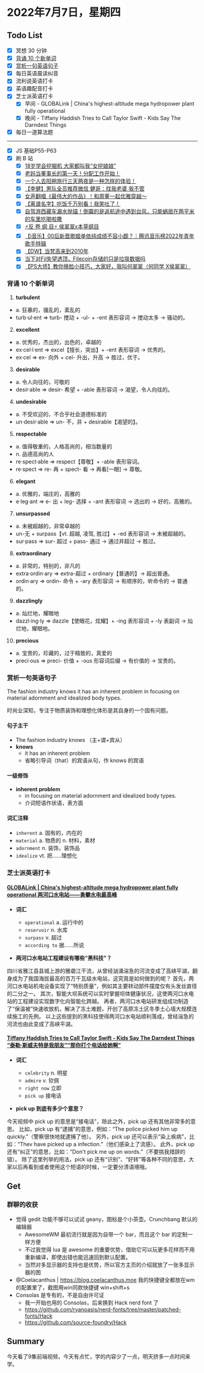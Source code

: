 # 2022年7月7日，星期四

## Todo List

- [x] 冥想 30 分钟
- [x] [背诵 10 个新单词](#背诵-10-个新单词)
- [x] [赏析一句英语句子](#赏析一句英语句子)
- [x] 每日英语晨读纠音
- [x] 流利说英语打卡
- [x] 英语趣配音打卡
- [x] 芝士派英语打卡
  - [x] 早间 - GLOBALink | China's highest-altitude mega hydropower plant fully operational
  - [x] 晚间 - Tiffany Haddish Tries to Call Taylor Swift - Kids Say The Darndest Things
- [x] 每日一道算法题
--------
- [x] JS 基础P55-P63
- [x] 刷 B 站
  - [x] [18岁学会挖掘机 大家都叫我“女挖娘娘”](https://b23.tv/QHfSixC)
  - [x] [老妈当董事长的第一天！分配工作开始！](https://b23.tv/2vlFAOl)
  - [x] [一个人去阳朔旅行三天两夜是一种怎样的体验！](https://b23.tv/lSuwRY8)
  - [x] [【李健】男队全员推荐微信 健哥：找我老婆 我不管](https://b23.tv/1wZHYYm)
  - [x] [女声翻唱《最伟大的作品》！和周董一起优雅穿越～](https://b23.tv/dvdVwLX)
  - [x] [【离谱名字】吃饭千万别看！我笑吐了！](https://b23.tv/353bIqj)
  - [x] [自驾游西藏车漏水抛锚！倒霉的是返航途中遇到台风，只能蜗居在两平米的车里吃喝啦撒](https://b23.tv/LmXHKxe)
  - [x] [⚡反 卷 纲 目⚡  侯翠翠x本草纲目](https://b23.tv/bj4iIEP)
  - [x] [【i音乐】00后新晋歌姬单依纯成绩不容小觑？｜腾讯音乐榜2022年青年歌手特辑](https://b23.tv/UJ5e1Rx)
  - [x] [【DW】当梵高来到2010年](https://b23.tv/HTNUC2y)
  - [x] [当下对Fil失望透顶，Filecoin存储的只是垃圾数据吗](https://b23.tv/cwv0dbW)
  - [x] [【PS大师】教你换脸小技巧，大家好，我叫何翠翠（何同学 X侯翠翠）](https://b23.tv/eqLOpV3)

### 背诵 10 个新单词

1. **turbulent**
  - a. 狂暴的，骚乱的，紊乱的
  - turb·ul·ent => turb- 搅动 + -ul- + -ent 表形容词 → 搅动太多 → 骚动的。

2. **excellent**
  - a. 优秀的，杰出的，出色的，卓越的
  - ex·cel·l·ent => excel【擅长，突出】+ -ent 表形容词 → 优秀的。
  - ex·cel => ex- 向外 + cel- 升出，升高 → 胜过，优于。

3. **desirable**
  - a. 令人向往的，可敬的
  - desir·able => desir- 希望 + -able 表形容词 → 渴望，令人向往的。

4. **undesirable**
  - a. 不受欢迎的，不合乎社会道德标准的
  - un·desir·able => un- 不，非 + desirable【渴望的】。

5. **respectable**
  - a. 值得敬重的，人格高尚的，相当数量的
  - n. 品德高尚的人
  - re·spect·able => respect【尊敬】+ -able 表形容词。
  - re·spect => re- 再 + spect- 看 → 再看[一眼] → 尊敬。

6. **elegant**
  - a. 优雅的，端庄的，高雅的
  - e·leg·ant => e- 出 + leg- 选择 + -ant 表形容词 → 选出的 → 好的，高雅的。

7. **unsurpassed**
  - a. 未被超越的，非常卓越的
  - un-无 + surpass【vt. 超越, 凌驾, 胜过】+ -ed 表形容词 → 未被超越的。
  - sur·pass => sur- 超过 + pass- 通过 → 通过并超过 → 胜过。

8. **extraordinary**
  - a. 非常的，特别的，非凡的
  - extra·ordin·ary => extra-超过 + ordinary【普通的】→ 超出普通。
  - ordin·ary => ordin- 命令 + -ary 表形容词 → 有顺序的，听命令的 → 普通的。

9. **dazzlingly**
  - a. 灿烂地，耀眼地
  - dazzl·ing·ly => dazzle【使眼花，炫耀】+ -ing 表形容词 + -ly 表副词 → 灿烂地，耀眼地。

10. **precious**
  - a. 宝贵的，珍藏的，过于精致的，真爱的
  - preci·ous => preci- 价值 + -ous 形容词后缀 → 有价值的 → 宝贵的。

### 赏析一句英语句子

The fashion industry knows it has an inherent problem in focusing on material adornment and idealized body types.

时尚业深知，专注于物质装饰和理想化体形是其自身的一个固有问题。

#### 句子主干

- The fashion industry knows （主+谓+宾从）
- **knows**
  - it has an inherent problem
  - 省略引导词（that）的宾语从句，作 knows 的宾语

#### 一级修饰

- **inherent problem**
  - in focusing on material adornment and idealized body types.
  - 介词短语作状语，表方面

#### 词汇注释

- `inherent` a. 固有的，内在的
- `material` a. 物质的 n. 材料，素材
- `adornment` n. 装饰，装饰品
- `idealize` vt. 把……理想化

### 芝士派英语打卡

#### [GLOBALink | China's highest-altitude mega hydropower plant fully operational 两河口水电站——勇攀水电最高峰](https://reading.baicizhan.com/h5/listen-movie.html?id=783&wxapp=mint_danni_ear#/home)

- **词汇**

  - `operational` a. 运行中的
  - `reservoir` n. 水库
  - `surpass` v. 超过
  - `according to` 据……所说

- **两河口水电站工程建设有哪些“黑科技”？**

四川省雅江县县城上游的雅砻江干流，从曾经汹涌湍急的河流变成了高峡平湖，翻身成为了我国海拔最高的百万千瓦级水电站，这究竟是如何做到的呢？
首先，两河口水电站机电设备实现了“特别质量”，例如其主要转动部件摆度仅有头发丝直径的二分之一。
其次，智能大坝系统可以实时掌握坝体健康状况，这使两河口水电站的工程建设实现数字化向智能化跨越。
再者，两河口水电站研发组成功制造了“保温被”快速收放机，解决了冻土难题，开创了高原冻土区冬季土心墙大规模连续施工的先例。
以上这些提到的黑科技使得两河口水电站顺利落成，曾经湍急的河流也由此变成了高峡平湖。

#### [Tiffany Haddish Tries to Call Taylor Swift - Kids Say The Darndest Things “泰勒·斯威夫特是我朋友”“那你打个电话给她啊”](http://reading.baicizhan.com/h5/listen-movie.html?id=784&wxapp=mint_danni_ear#/home)

- **词汇**

  - `celebrity` n. 明星
  - `admire` v. 钦佩
  - `right now` 立即
  - `pick up` 接电话

- **pick up 到底有多少个意思？**

今天视频中 pick up 的意思是“接电话”，除此之外，pick up 还有其他非常多的意思。
比如，pick up 有“逮捕”的意思，例如：“The police picked him up quickly.”（警察很快地就逮捕了他）。
另外，pick up 还可以表示“染上疾病”，比如：“Thev have picked up a infection.”（他们感染上了流感）。
此外，pick up 还有“纠正”的意思，比如：“Don't pick me up on words.”（不要挑我措辞的错）。
除了这里列举的用法，pick up 还有“识别”、“好转”等各种不同的意思，大家以后再看到或者使用这个短语的时候，一定要分清语境哦。

## Get

### 群聊的收获

- 觉得 gedit 功能不够可以试试 geany，图标是个小茶壶。Crunchbang 默认的编辑器
  - AwesomeWM 最初流行就是因为自带一个 bar，而且这个 bar 的定制一样方便
  - 不过我觉得 lua 是 awesome 的重要优势，借助它可以玩更多花样而不用重新编译，即使出错也能迅速回到默认配置。
  - 当然对多显示器的支持也是优势，所以官方主页的介绍就放了一张多显示器的图
- @Coelacanthus | https://blog.coelacanthus.moe  我的快捷键全都放在wm的配置里了，截图用win同款快捷键 win+shift+s
- Consolas 是专有的，不是自由许可证
  - 我一开始也用的 Consolas，后来换到 Hack nerd font 了
  - https://github.com/ryanoasis/nerd-fonts/tree/master/patched-fonts/Hack
  - https://github.com/source-foundry/Hack

## Summary

今天看了9集前端视频，今天有点忙，学的内容少了一点，明天挤多一点时间来学。
